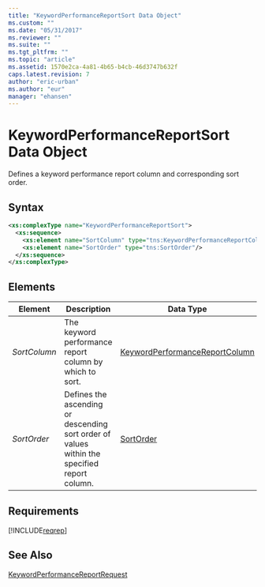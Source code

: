 ```yaml
---
title: "KeywordPerformanceReportSort Data Object"
ms.custom: ""
ms.date: "05/31/2017"
ms.reviewer: ""
ms.suite: ""
ms.tgt_pltfrm: ""
ms.topic: "article"
ms.assetid: 1570e2ca-4a81-4b65-b4cb-46d3747b632f
caps.latest.revision: 7
author: "eric-urban"
ms.author: "eur"
manager: "ehansen"
---
```

# KeywordPerformanceReportSort Data Object
Defines a keyword performance report column and corresponding sort order.

## Syntax

```xml
<xs:complexType name="KeywordPerformanceReportSort">
  <xs:sequence>
    <xs:element name="SortColumn" type="tns:KeywordPerformanceReportColumn"/>
    <xs:element name="SortOrder" type="tns:SortOrder"/>
  </xs:sequence>
</xs:complexType>
```

## <a name="Elements"></a>Elements

|Element|Description|Data Type|Required/Optional|
|-----------|---------------|-------------|---------------------|
|*SortColumn*|The keyword performance report column by which to sort.|[KeywordPerformanceReportColumn](../reporting-api/keywordperformancereportcolumn-value-set.md)|Required|
|*SortOrder*|Defines the ascending or descending sort order of values within the specified report column.|[SortOrder](../reporting-api/sortorder-value-set.md)|Required|

## Requirements
[!INCLUDE[reqrep](../reporting-api/includes/reqrep.md)]
## See Also
[KeywordPerformanceReportRequest](../reporting-api/keywordperformancereportrequest-data-object.md)

